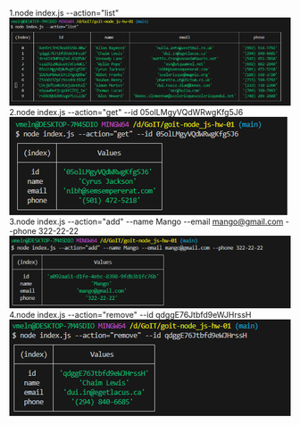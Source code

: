 1.node index.js --action="list"
![Alt text](image.png)
2.node index.js --action="get" --id 05olLMgyVQdWRwgKfg5J6
![Alt text](image-1.png)
3.node index.js --action="add" --name Mango --email mango@gmail.com --phone 322-22-22
![Alt text](image-2.png)
4.node index.js --action="remove" --id qdggE76Jtbfd9eWJHrssH
![Alt text](image-3.png)